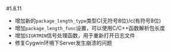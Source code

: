 #1.8.11

* 增加新的`package_length_type`类型C(无符号8位)/c(有符号8位)
* 增加`package_length_func`设置，可以使用C/C++函数解析包长度
* 增加`SIGRTMIN`信号处理函数，用于重新打开日志文件
* 修复Cygwin环境下Server发生崩溃的问题


